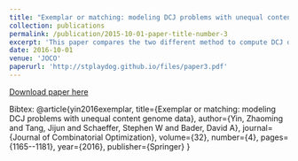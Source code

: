 ```yaml
---
title: "Exemplar or matching: modeling DCJ problems with unequal content genome data"
collection: publications
permalink: /publication/2015-10-01-paper-title-number-3
excerpt: 'This paper compares the two different method to compute DCJ distance with unequal content genome data.'
date: 2016-10-01
venue: 'JOCO'
paperurl: 'http://stplaydog.github.io/files/paper3.pdf'
---
```

[Download paper here](http://stplaydog.github.io/files/paper3.pdf)

Bibtex: @article{yin2016exemplar,
  title={Exemplar or matching: modeling DCJ problems with unequal content genome data},
  author={Yin, Zhaoming and Tang, Jijun and Schaeffer, Stephen W and Bader, David A},
  journal={Journal of Combinatorial Optimization},
  volume={32},
  number={4},
  pages={1165--1181},
  year={2016},
  publisher={Springer}
} 
